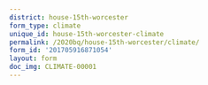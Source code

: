 ```yaml
---
district: house-15th-worcester
form_type: climate
unique_id: house-15th-worcester-climate
permalink: /2020bq/house-15th-worcester/climate/
form_id: '201705916871054'
layout: form
doc_img: CLIMATE-00001
---
```

